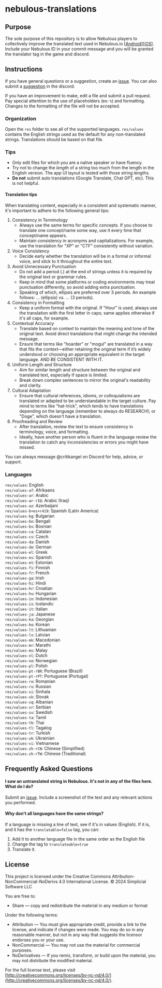 # nebulous-translations

## Purpose
The sole purpose of this repository is to allow Nebulous players to collectively improve the translated text used in Nebulous.io [[Android](https://play.google.com/store/apps/details?id=software.simplicial.nebulous)][[iOS](https://apps.apple.com/us/app/nebulous-io/id1069691018)]. Include your Nebulous ID in your commit message and you will be granted the translator tag in the game and discord.

## Instructions
If you have general questions or a suggestion, create an [issue](https://github.com/simplicialsoftware/nebulous-translations/issues). You can also submit a [suggestion](https://discord.com/channels/941543004026572811/941680724963123200) in the discord.

If you have an improvement to make, edit a file and submit a pull request. Pay special attention to the use of placeholders (ex: `%`) and formatting. Changes to the formatting of the file will not be accepted.

### Organization
Open the `res` folder to see all of the supported languages. `res/values` contains the English strings used as the default for any non-translated strings. Translations should be based on that file.

### Tips
- Only edit files for which you are a native speaker or have fluency.
- Try not to change the *length* of a string too much from the length in the English version. The app UI layout is tested with those string lengths.
- **Do not** submit auto translations (Google Translate, Chat GPT, etc). This is not helpful.

#### Translation tips
When translating content, especially in a consistent and systematic manner, it's important to adhere to the following general tips:
1. Consistency in Terminology
   - Always use the same terms for specific concepts. If you choose to translate one concept/name some way, use it every time that concept/name appears.
   - Maintain consistency in acronyms and capitalizations. For example, use the translation for "XP" or "CTF" consistently without variation.
2. Voice Consistency
   - Decide early whether the translation will be in a formal or informal voice, and stick to it throughout the entire text. 
3. Avoid Unnecessary Punctuation
   - Do not add a period (.) at the end of strings unless it is required by the original text or grammar rules.
   - Keep in mind that some platforms or coding environments may treat punctuation differently, so avoid adding extra punctuation.
   - Speaking of which, ellipsis are preferred over 3 periods. An example follows: … (ellipsis) vs. ... (3 periods).
4. Consistency in Formatting
   - Keep a uniform format with the original. If "Hour" is used, always use the translation with the first letter in caps; same applies otherwise if it's all caps, for example.
5. Contextual Accuracy
   - Translate based on context to maintain the meaning and tone of the original text. Avoid direct translations that might change the intended message.
   - Ensure that terms like "hoarder" or "mogul" are translated in a way that fits the context—either retaining the original term if it’s widely understood or choosing an appropriate equivalent in the target language. AND BE CONSISTENT WITH IT.
6. Uniform Length and Structure
   - Aim for similar length and structure between the original and translated text, especially if space is limited.
   - Break down complex sentences to mirror the original's readability and clarity.
7. Cultural Adaptation
   - Ensure that cultural references, idioms, or colloquialisms are translated or adapted to be understandable in the target culture. Pay mind to terms like "hat-trick", which tends to have translations depending on the language (remember to always do RESEARCH); or "Doge", which doesn't have a translation.
8. Proofreading and Review
   - After translation, review the text to ensure consistency in terminology, voice, and formatting.
   - Ideally, have another person who is fluent in the language review the translation to catch any inconsistencies or errors you might have missed. 

You can always message @critikangel on Discord for help, advice, or support.

### Languages
`res/values`: English<br>
`res/values-af`: Afrikaans<br>
`res/values-ar`: Arabic<br>
`res/values-ar-rIQ`: Arabic (Iraq)<br>
`res/values-az`: Azerbaijani<br>
`res/values-b+es+r419`: Spanish (Latin America)<br>
`res/values-bg`: Bulgarian<br>
`res/values-bn`: Bengali<br>
`res/values-bs`: Bosnian<br>
`res/values-ca`: Catalan<br>
`res/values-cs`: Czech<br>
`res/values-da`: Danish<br>
`res/values-de`: German<br>
`res/values-el`: Greek<br>
`res/values-es`: Spanish<br>
`res/values-et`: Estonian<br>
`res/values-fi`: Finnish<br>
`res/values-fr`: French<br>
`res/values-ga`: Irish<br>
`res/values-hi`: Hindi<br>
`res/values-hr`: Croatian<br>
`res/values-hu`: Hungarian<br>
`res/values-in`: Indonesian<br>
`res/values-is`: Icelandic<br>
`res/values-it`: Italian<br>
`res/values-ja`: Japanese<br>
`res/values-ka`: Georgian<br>
`res/values-ko`: Korean<br>
`res/values-lt`: Lithuanian<br>
`res/values-lv`: Latvian<br>
`res/values-mk`: Macedonian<br>
`res/values-mr`: Marathi<br>
`res/values-ms`: Malay<br>
`res/values-nl`: Dutch<br>
`res/values-no`: Norwegian<br>
`res/values-pl`: Polish<br>
`res/values-pt-rBR`: Portuguese (Brazil)<br>
`res/values-pt-rPT`: Portuguese (Portugal)<br>
`res/values-ro`: Romanian<br>
`res/values-ru`: Russian<br>
`res/values-si`: Sinhala<br>
`res/values-sk`: Slovak<br>
`res/values-sq`: Albanian<br>
`res/values-sr`: Serbian<br>
`res/values-sv`: Swedish<br>
`res/values-ta`: Tamil<br>
`res/values-th`: Thai<br>
`res/values-tl`: Tagalog<br>
`res/values-tr`: Turkish<br>
`res/values-uk`: Ukrainian<br>
`res/values-vi`: Vietnamese<br>
`res/values-zh-rCN`: Chinese (Simplified)<br>
`res/values-zh-rTW`: Chinese (Traditional)

## Frequently Asked Questions
#### I saw an untranslated string in Nebulous. It's not in any of the files here. What do I do?
Submit an [issue](https://github.com/simplicialsoftware/nebulous-translations/issues). Include a screenshot of the text and any relevant actions you performed.

#### Why don't all languages have the same strings?
If a language is missing a line of text, see if it's in values (English). If it is, and it has the `translatable=false` tag, you can:
1. Add it to another language file in the same order as the English file
2. Change the tag to `translateable=true`
3. Translate it.

## License

This project is licensed under the Creative Commons Attribution-NonCommercial-NoDerivs 4.0 International License. © 2024 Simplicial Software LLC

You are free to:
- Share — copy and redistribute the material in any medium or format

Under the following terms:
- Attribution — You must give appropriate credit, provide a link to the license, and indicate if changes were made. You may do so in any reasonable manner, but not in any way that suggests the licensor endorses you or your use.
- NonCommercial — You may not use the material for commercial purposes.
- NoDerivatives — If you remix, transform, or build upon the material, you may not distribute the modified material.

For the full license text, please visit [http://creativecommons.org/licenses/by-nc-nd/4.0/](http://creativecommons.org/licenses/by-nc-nd/4.0/).
